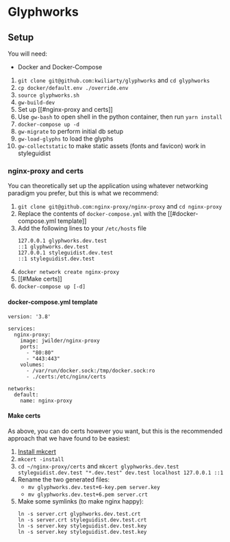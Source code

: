 # Glyphworks

## Setup

You will need:
- Docker and Docker-Compose

1. `git clone git@github.com:kwiliarty/glyphworks` and `cd glyphworks`
2. `cp docker/default.env ./override.env`
3. `source glyphworks.sh`
4. `gw-build-dev`
5. Set up [[#nginx-proxy and certs]]
6. Use `gw-bash` to open shell in the python container, then run `yarn install`
7. `docker-compose up -d`
8. `gw-migrate` to perform initial db setup
9. `gw-load-glyphs` to load the glyphs
10. `gw-collectstatic` to make static assets (fonts and favicon) work in styleguidist

### nginx-proxy and certs

You can theoretically set up the application using whatever networking paradigm you prefer, but this is what we recommend:

1. `git clone git@github.com:nginx-proxy/nginx-proxy` and `cd nginx-proxy`
2. Replace the contents of `docker-compose.yml` with the [[#docker-compose.yml template]]
3. Add the following lines to your `/etc/hosts`  file
	```
	127.0.0.1 glyphworks.dev.test
	::1 glyphworks.dev.test
	127.0.0.1 styleguidist.dev.test
	::1 styleguidist.dev.test
	```
4. `docker network create nginx-proxy`
5. [[#Make certs]]
6. `docker-compose up [-d]`

#### docker-compose.yml template

```
version: '3.8'

services:
  nginx-proxy:
    image: jwilder/nginx-proxy
    ports:
      - "80:80"
      - "443:443"
    volumes:
      - /var/run/docker.sock:/tmp/docker.sock:ro
      - ./certs:/etc/nginx/certs

networks:
  default:
    name: nginx-proxy
```

#### Make certs

As above, you can do certs however you want, but this is the recommended approach that we have found to be easiest:

1. [Install mkcert](https://github.com/FiloSottile/mkcert)
2. `mkcert -install`
3.  `cd ~/nginx-proxy/certs` and `mkcert glyphworks.dev.test styleguidist.dev.test "*.dev.test" dev.test localhost 127.0.0.1 ::1`
4. Rename the two generated files: 
	- `mv glyphworks.dev.test+6-key.pem server.key`
	- `mv glyphworks.dev.test+6.pem server.crt`
5. Make some symlinks (to make nginx happy):
	```
	ln -s server.crt glyphworks.dev.test.crt
	ln -s server.crt styleguidist.dev.test.crt
	ln -s server.key styleguidist.dev.test.key
	ln -s server.key styleguidist.dev.test.key
	```